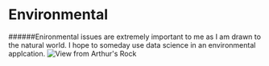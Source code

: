 # Environmental
######Enironmental issues are extremely important to me as I am drawn to the natural world. I hope to someday use data science in an environmental applcation.
![View from Arthur's Rock](http://imgur.com/gh7bN8N)
